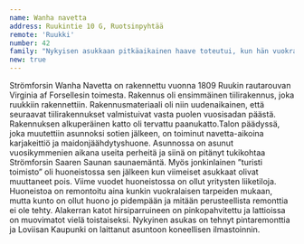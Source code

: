 ```yaml
---
name: Wanha navetta
address: Ruukintie 10 G, Ruotsinpyhtää
remote: 'Ruukki'
number: 42
family: "Nykyisen asukkaan pitkäaikainen haave toteutui, kun hän vuokrasi navetan päädyn Loviisan Kaupungilta 2015. Pia Mustonen oli vieraillut kesäisin ruukissa, sillä hänen äitinsä on kotoisin Ruotsinpyhtääseen kuuluvalta Ahvenkoskelta. Näillä käynneillä alkoi syntyä haave saada joskus toimitila ruukista ja mieleen jäi erityisesti navetan päätyhuoneisto . Huoneistossa toimi tuolloin yrittäjinä pariskunta, joille Mustonen kerran käynnillään sanoi: ” mikäli joskus olette aikeissa luopua toimitilastanne, niin ilmoittakaa minulle välittömästi”. Eräänä päivänä vuosien päästä puhelin soi ja unelmasta tuli totta, tosin muutamien mielenkiintoisten vaiheiden jälkeen.Mustonen piti aluksi huoneistoa hyvinvointiyrityksensä toimitilana, mutta elämä Strömforsissa tuntui niin hyvältä, että syksyllä 2017 hän muutti tyttärensä Sofian kanssa Helsingistä kokonaan ruukkiin ja Wanhasta Navetasta tuli heidän kotinsa. Nyt asunnossa asuvat viikonloppuisin myös uusioperheeseen kuuluvat ruukin seppä Paul Partanen ja hänen tyttärensä Laura. Hyvinvointiyrityksen toimitilat ovat siirtyneet viereisen perinnesaunan yläkertaan."
new: true
---
```

Strömforsin Wanha Navetta on rakennettu vuonna 1809 Ruukin rautarouvan Virginia af Forsellesin toimesta. Rakennus oli ensimmäinen tiilirakennus, joka ruukkiin rakennettiin. Rakennusmateriaali oli niin uudenaikainen, että seuraavat tiilirakennukset valmistuivat vasta puolen vuosisadan päästä. Rakennuksen alkuperäinen katto oli tervattu paanukatto.Talon päädyssä, joka muutettiin asunnoksi sotien jälkeen, on toiminut navetta-aikoina karjakeittiö ja maidonjäähdytyshuone. Asunnossa on asunut vuosikymmenien aikana useita perheitä ja siinä on pitänyt tukikohtaa Strömforsin Saaren Saunan saunaemäntä. Myös jonkinlainen ”turisti toimisto” oli huoneistossa sen jälkeen kun viimeiset asukkaat olivat muuttaneet pois. Viime vuodet huoneistossa on ollut yritysten liiketiloja. Huoneistoa on remontoitu aina kunkin vuokralaisen tarpeiden mukaan, mutta kunto on ollut huono jo pidempään ja mitään perusteellista remonttia ei ole tehty. Alakerran katot hirsiparruineen on pinkopahvitettu ja lattioissa on muovimatot vielä toistaiseksi. Nykyinen asukas on tehnyt pintaremonttia ja Loviisan Kaupunki on laittanut asuntoon koneellisen ilmastoinnin.
